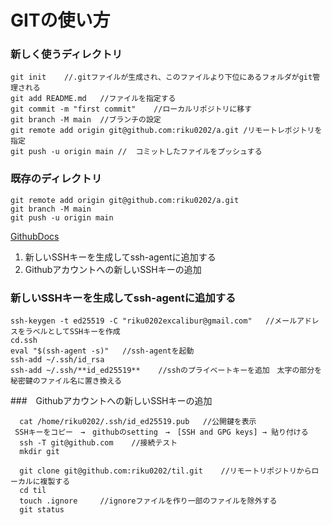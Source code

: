 # GITの使い方  

### 新しく使うディレクトリ
``` 
git init    //.gitファイルが生成され、このファイルより下位にあるフォルダがgit管理される
git add README.md   //ファイルを指定する
git commit -m "first commit"    //ローカルリポジトリに移す
git branch -M main  //ブランチの設定
git remote add origin git@github.com:riku0202/a.git /リモートレポジトリを指定
git push -u origin main //  コミットしたファイルをプッシュする
```
### 既存のディレクトリ
```
git remote add origin git@github.com:riku0202/a.git     
git branch -M main
git push -u origin main
```
[GithubDocs](https://docs.github.com/ja/free-pro-team@latest/github/authenticating-to-github/generating-a-new-ssh-key-and-adding-it-to-the-ssh-agent )
1. 新しいSSHキーを生成してssh-agentに追加する
2. Githubアカウントへの新しいSSHキーの追加

### 新しいSSHキーを生成してssh-agentに追加する
  ```
  ssh-keygen -t ed25519 -C "riku0202excalibur@gmail.com"   //メールアドレスをラベルとしてSSHキーを作成
  cd.ssh
  eval "$(ssh-agent -s)"   //ssh-agentを起動
  ssh-add ~/.ssh/id_rsa    
  ssh-add ~/.ssh/**id_ed25519**    //sshのプライベートキーを追加　太字の部分を秘密鍵のファイル名に置き換える
```
###　Githubアカウントへの新しいSSHキーの追加
```
  cat /home/riku0202/.ssh/id_ed25519.pub   //公開鍵を表示
 SSHキーをコピー　→　githubのsetting　→　[SSH and GPG keys] → 貼り付ける 
  ssh -T git@github.com    //接続テスト 
  mkdir git  
```
```
  git clone git@github.com:riku0202/til.git    //リモートリポジトリからローカルに複製する 
  cd til
  touch .ignore     //ignoreファイルを作り一部のファイルを除外する
  git status
```
